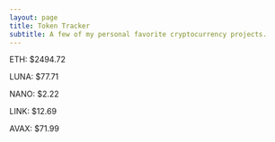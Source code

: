 ```yaml
---
layout: page
title: Token Tracker
subtitle: A few of my personal favorite cryptocurrency projects.
---
```


<!--BEGINCRYPTOINPUT-->
ETH: $2494.72

LUNA: $77.71

NANO: $2.22

LINK: $12.69

AVAX: $71.99

<!--ENDCRYPTOINPUT-->
